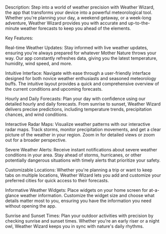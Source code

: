 Description:
Step into a world of weather precision with Weather Wizard, the app that transforms your device into a powerful meteorological tool. Whether you're planning your day, a weekend getaway, or a week-long adventure, Weather Wizard provides you with accurate and up-to-the-minute weather forecasts to keep you ahead of the elements.

Key Features:

Real-time Weather Updates:
Stay informed with live weather updates, ensuring you're always prepared for whatever Mother Nature throws your way. Our app constantly refreshes data, giving you the latest temperature, humidity, wind speed, and more.

Intuitive Interface:
Navigate with ease through a user-friendly interface designed for both novice weather enthusiasts and seasoned meteorology buffs. The intuitive layout provides a quick and comprehensive overview of the current conditions and upcoming forecasts.

Hourly and Daily Forecasts:
Plan your day with confidence using our detailed hourly and daily forecasts. From sunrise to sunset, Weather Wizard delivers precise predictions, including temperature trends, precipitation chances, and wind conditions.

Interactive Radar Maps:
Visualize weather patterns with our interactive radar maps. Track storms, monitor precipitation movements, and get a clear picture of the weather in your region. Zoom in for detailed views or zoom out for a broader perspective.

Severe Weather Alerts:
Receive instant notifications about severe weather conditions in your area. Stay ahead of storms, hurricanes, or other potentially dangerous situations with timely alerts that prioritize your safety.

Customizable Locations:
Whether you're planning a trip or want to keep tabs on multiple locations, Weather Wizard lets you add and customize your preferred cities for quick access to their forecasts.

Informative Weather Widgets:
Place widgets on your home screen for at-a-glance weather information. Customize the widget size and choose what details matter most to you, ensuring you have the information you need without opening the app.

Sunrise and Sunset Times:
Plan your outdoor activities with precision by checking sunrise and sunset times. Whether you're an early riser or a night owl, Weather Wizard keeps you in sync with nature's daily rhythms.
